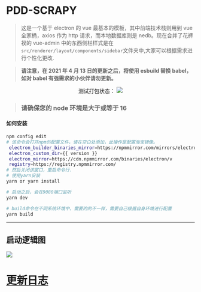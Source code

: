 # PDD-SCRAPY

> 这是一个基于 electron 的 vue 最基本的模板，其中前端技术栈则用到 vue 全家桶，axios 作为 http 请求，而本地数据库则是 nedb。现在合并了花裤衩的 vue-admin 中的东西侧栏样式是在`src/renderer/layout/components/sidebar`文件夹中,大家可以根据需求进行个性化更改.

> **请注意，在 2021 年 4 月 13 日的更新之后，将使用 esbuild 替换 babel，如对 babel 有强需求的小伙伴请勿更新。**

<div align="center" >
  <span>测试打包状态：</span>
  <a href="https://github.com/umbrella22/electron-vue-template">
    <img src="https://github.com/umbrella22/electron-vue-template/actions/workflows/build-test.yml/badge.svg">
  </a>
</div>

> ### **请确保您的 node 环境是大于或等于 16**

#### 如何安装

```bash
npm config edit
# 该命令会打开npm的配置文件，请在空白处添加，此操作是配置淘宝镜像。
 electron_builder_binaries_mirror=https://npmmirror.com/mirrors/electron-builder-binaries/
 electron_custom_dir={{ version }}
 electron_mirror=https://cdn.npmmirror.com/binaries/electron/v
 registry=https://registry.npmmirror.com/
# 然后关闭该窗口，重启命令行.
# 使用yarn安装
yarn or yarn install

# 启动之后，会在9080端口监听
yarn dev

# build命令在不同系统环境中，需要的的不一样，需要自己根据自身环境进行配置
yarn build

```

---

## 启动逻辑图

<img src="启动逻辑图.jpg">

# [更新日志](CHANGELOG.md)
